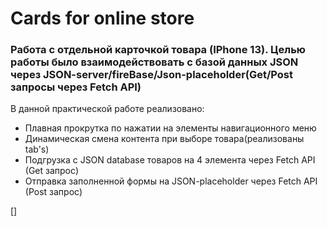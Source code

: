 # Cards for online store
### Работа с отдельной карточкой товара (IPhone 13). Целью работы было взаимодействовать с базой данных JSON через JSON-server/fireBase/Json-placeholder(Get/Post запросы через Fetch API)
В данной практической работе реализовано:
* Плавная прокрутка по нажатии на элементы навигационного меню
* Динамическая смена контента при выборе товара(реализованы tab's)
* Подгрузка с JSON database товаров на 4 элемента через Fetch API (Get запрос)
* Отправка заполненной формы на JSON-placeholder через Fetch API (Post запрос)

[]
